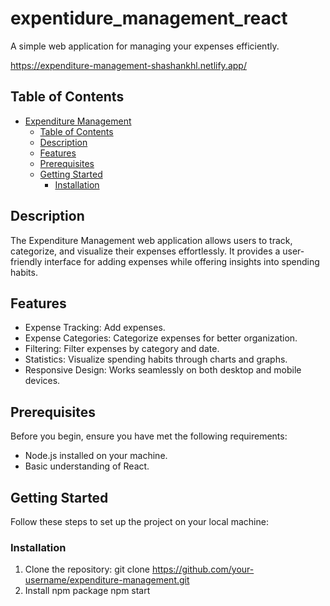 # expentidure_management_react

A simple web application for managing your expenses efficiently.

https://expenditure-management-shashankhl.netlify.app/

## Table of Contents

- [Expenditure Management](#expenditure-management)
  - [Table of Contents](#table-of-contents)
  - [Description](#description)
  - [Features](#features)
  - [Prerequisites](#prerequisites)
  - [Getting Started](#getting-started)
    - [Installation](#installation)

## Description

The Expenditure Management web application allows users to track, categorize, and visualize their expenses effortlessly. It provides a user-friendly interface for adding expenses while offering insights into spending habits.

## Features

- Expense Tracking: Add expenses.
- Expense Categories: Categorize expenses for better organization.
- Filtering: Filter expenses by category and date.
- Statistics: Visualize spending habits through charts and graphs.
- Responsive Design: Works seamlessly on both desktop and mobile devices.


## Prerequisites

Before you begin, ensure you have met the following requirements:

- Node.js installed on your machine.
- Basic understanding of React.

## Getting Started

Follow these steps to set up the project on your local machine:

### Installation

1. Clone the repository:
   git clone https://github.com/your-username/expenditure-management.git
2. Install npm package
   npm start
